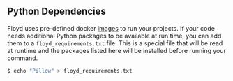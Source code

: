 ## Python Dependencies

Floyd uses pre-defined docker [images](environments.md) to run your projects.
If your code needs additional Python packages to be available at run time, you 
can add them to a `floyd_requirements.txt` file. This is a special file that 
will be read at runtime and the packages listed here will be installed before 
running your command.

```bash
$ echo "Pillow" > floyd_requirements.txt
```
